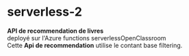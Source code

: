 # serverless-2
**API de recommendation de livres**<br>
deployé sur l'Azure functions serverlessOpenClassroom <br>
Cette **Api de recommendation** utilise le contant base filtering.
